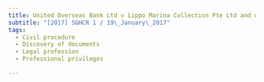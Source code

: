 ```yaml
---
title: United Overseas Bank Ltd v Lippo Marina Collection Pte Ltd and others 
subtitle: "[2017] SGHCR 1 / 19\_January\_2017"
tags:
  - Civil procedure
  - Discovery of documents
  - Legal profession
  - Professional privileges

---
```


